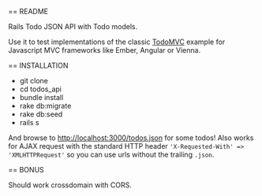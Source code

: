 == README

Rails Todo JSON API with Todo models.

Use it to test implementations of the classic [TodoMVC](http://todomvc.com) example for Javascript MVC frameworks like Ember, Angular or Vienna.

== INSTALLATION

* git clone <repo-url>
* cd todos_api
* bundle install
* rake db:migrate
* rake db:seed
* rails s

And browse to [http://localhost:3000/todos.json](http://localhost:3000/todos.json) for some todos! Also works for AJAX request with the standard HTTP header `'X-Requested-With' => 'XMLHTTPRequest'` so you can use urls without the trailing `.json`.

== BONUS

Should work crossdomain with CORS.
